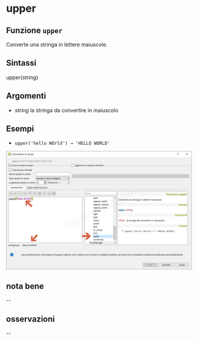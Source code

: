 # upper

## Funzione `upper`

Converte una stringa in lettere maiuscole.

## Sintassi

upper\(_string_\)

## Argomenti

* _string_ la stringa da convertire in maiuscolo

## Esempi

* `upper('hello WOrld') → 'HELLO WORLD'`

![](../../../.gitbook/assets/upper1%20%281%29.png)

## nota bene

--

## osservazioni

--

